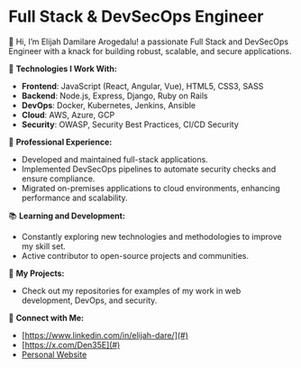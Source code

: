 # Full Stack & DevSecOps Engineer

👋 Hi, I’m Elijah Damilare Arogedalu! a passionate Full Stack and DevSecOps Engineer with a knack for building robust, scalable, and secure applications.

🔧 **Technologies I Work With:**

- **Frontend**: JavaScript (React, Angular, Vue), HTML5, CSS3, SASS
- **Backend**: Node.js, Express, Django, Ruby on Rails
- **DevOps**: Docker, Kubernetes, Jenkins, Ansible
- **Cloud**: AWS, Azure, GCP
- **Security**: OWASP, Security Best Practices, CI/CD Security

💼 **Professional Experience:**

- Developed and maintained full-stack applications.
- Implemented DevSecOps pipelines to automate security checks and ensure compliance.
- Migrated on-premises applications to cloud environments, enhancing performance and scalability.

📚 **Learning and Development:**

- Constantly exploring new technologies and methodologies to improve my skill set.
- Active contributor to open-source projects and communities.

🌟 **My Projects:**

- Check out my repositories for examples of my work in web development, DevOps, and security.

🔗 **Connect with Me:**

- [https://www.linkedin.com/in/elijah-dare/](#)
- [https://x.com/Den35E](#)
- [Personal Website](#)